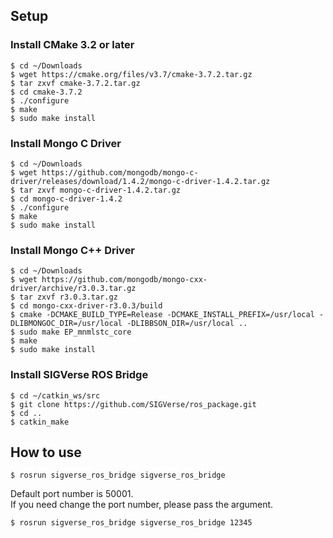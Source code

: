 ## Setup

### Install CMake 3.2 or later

```bash:
$ cd ~/Downloads
$ wget https://cmake.org/files/v3.7/cmake-3.7.2.tar.gz
$ tar zxvf cmake-3.7.2.tar.gz
$ cd cmake-3.7.2
$ ./configure
$ make
$ sudo make install
```

### Install Mongo C Driver

```bash:
$ cd ~/Downloads
$ wget https://github.com/mongodb/mongo-c-driver/releases/download/1.4.2/mongo-c-driver-1.4.2.tar.gz
$ tar zxvf mongo-c-driver-1.4.2.tar.gz
$ cd mongo-c-driver-1.4.2
$ ./configure
$ make
$ sudo make install
```

### Install Mongo C++ Driver

```bash:
$ cd ~/Downloads
$ wget https://github.com/mongodb/mongo-cxx-driver/archive/r3.0.3.tar.gz
$ tar zxvf r3.0.3.tar.gz
$ cd mongo-cxx-driver-r3.0.3/build
$ cmake -DCMAKE_BUILD_TYPE=Release -DCMAKE_INSTALL_PREFIX=/usr/local -DLIBMONGOC_DIR=/usr/local -DLIBBSON_DIR=/usr/local ..
$ sudo make EP_mnmlstc_core
$ make
$ sudo make install
```

### Install SIGVerse ROS Bridge

```bash:
$ cd ~/catkin_ws/src
$ git clone https://github.com/SIGVerse/ros_package.git
$ cd ..
$ catkin_make
```


## How to use

```bash:
$ rosrun sigverse_ros_bridge sigverse_ros_bridge
```

Default port number is 50001.  
If you need change the port number, please pass the argument.

```bash
$ rosrun sigverse_ros_bridge sigverse_ros_bridge 12345
```
